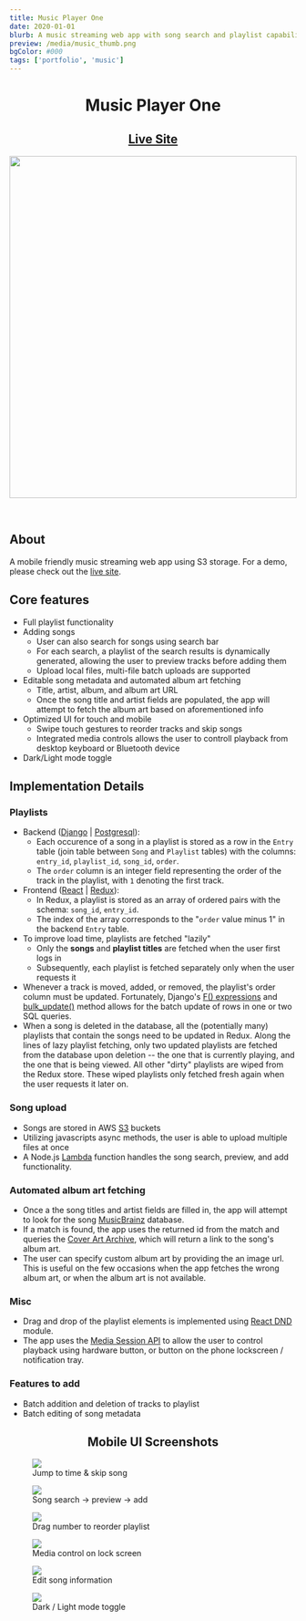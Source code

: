```yaml
---
title: Music Player One
date: 2020-01-01
blurb: A music streaming web app with song search and playlist capability. Built with React and Django.
preview: /media/music_thumb.png
bgColor: #000
tags: ['portfolio', 'music']
---
```


<div style="text-align:center">
  <h1>Music Player One</h1>
  <a href="https://music-player-1.herokuapp.com/">
    <h2>
      Live Site
    </div>
  </a>

</div>
<p align="center">
  <img style="width:min(600px,100%)"  src="https://raw.githubusercontent.com/twpride/music-player-1/main/assets/demo/desktop-adaptive.gif"></img>
</p>

<br/>


## About

A mobile friendly music streaming web app using S3 storage. For a demo, please check out the [live site](https://music-player-1.herokuapp.com/).

## Core features
+ Full playlist functionality
+ Adding songs
  + User can also search for songs using search bar
  + For each search, a playlist of the search results is dynamically generated, allowing the user to preview tracks before adding them
  + Upload local files, multi-file batch uploads are supported
+ Editable song metadata and automated album art fetching
  + Title, artist, album, and album art URL
  + Once the song title and artist fields are populated, the app will attempt to fetch the album art based on aforementioned info
+ Optimized UI for touch and mobile
  + Swipe touch gestures to reorder tracks and skip songs
  + Integrated media controls allows the user to controll playback from desktop keyboard or Bluetooth device
+ Dark/Light mode toggle

## Implementation Details

### Playlists
  - Backend ([Django](https://www.djangoproject.com/) | [Postgresql](https://www.postgresql.org/)):
    - Each occurence of a song in a playlist is stored as a row in the `Entry` table (join table between `Song` and `Playlist` tables) with the columns: `entry_id`, `playlist_id`, `song_id`, `order`.
    - The `order` column is an integer field representing the order of the track in the playlist, with `1` denoting the first track.
  - Frontend ([React](https://reactjs.org/) | [Redux](https://redux.js.org/)):
    - In Redux, a playlist is stored as an array of ordered pairs with the schema: `song_id`, `entry_id`.
    - The index of the array corresponds to the "`order` value minus 1" in the backend `Entry` table.  
  - To improve load time, playlists are fetched "lazily"
    - Only the **songs** and **playlist titles** are fetched when the user first logs in
    - Subsequently, each playlist is fetched separately only when the user requests it
  - Whenever a track is moved, added, or removed, the playlist's order column must be updated. Fortunately, Django's [F() expressions](https://docs.djangoproject.com/en/3.1/ref/models/expressions/#f-expressions) and [bulk_update()](https://docs.djangoproject.com/en/3.1/ref/models/querysets/#bulk-update) method allows for the batch update of rows in one or two SQL queries.
  - When a song is deleted in the database, all the (potentially many) playlists that contain the songs need to be updated in Redux. Along the lines of lazy playlist fetching, only two updated playlists are fetched from the database upon deletion -- the one that is currently playing, and the one that is being viewed. All other "dirty" playlists are wiped from the Redux store. These wiped playlists only fetched fresh again when the user requests it later on.


### Song upload
  - Songs are stored in AWS [S3](https://aws.amazon.com/s3/) buckets
  - Utilizing javascripts async methods, the user is able to upload multiple files at once
  - A Node.js [Lambda](https://aws.amazon.com/lambda/) function handles the song search, preview, and add functionality.

### Automated album art fetching
  - Once a the song titles and artist fields are filled in, the app will attempt to look for the song [MusicBrainz](https://musicbrainz.org/) database.
  - If a match is found, the app uses the returned id from the match and queries the [Cover Art Archive](http://coverartarchive.org/), which will return a link to the song's album art.
  - The user can specify custom album art by providing the an image url. This is useful on the few occasions when the app fetches the wrong album art, or when the album art is not available.

### Misc
  - Drag and drop of the playlist elements is implemented using [React DND](https://react-dnd.github.io/react-dnd/about) module.
  - The app uses the [Media Session API](https://developer.mozilla.org/en-US/docs/Web/API/Media_Session_API) to allow the user to control playback using hardware button, or button on the phone lockscreen / notification tray.

### Features to add
  + Batch addition and deletion of tracks to playlist
  + Batch editing of song metadata

<h2 align="center">Mobile UI Screenshots</h2>
<div class="double" style="width:min(600px, var(--card-width))">
  <figure>
    <img src="https://raw.githubusercontent.com/twpride/music-player-1/main/assets/demo/scrub-skip.gif" />
    <figcaption> 
      Jump to time & skip song
    </figcaption>
  </figure>
  <figure>
    <img src="https://raw.githubusercontent.com/twpride/music-player-1/main/assets/demo/search-flow.gif" />
    <figcaption> Song search -> preview -> add </figcaption>
  </figure>
</div>

<div class="double" style="width:min(600px, var(--card-width))">
  <figure>
    <img src="https://raw.githubusercontent.com/twpride/music-player-1/main/assets/demo/drag-reorder-track.gif" />
    <figcaption> 
      Drag number to reorder playlist
    </figcaption>
  </figure>
  <figure>
    <img src="https://raw.githubusercontent.com/twpride/music-player-1/main/assets/demo/media-control.gif" />
    <figcaption> Media control on lock screen </figcaption>
  </figure>
</div>



<div class="double" style="width:min(600px, var(--card-width))">
  <figure>
    <img src="https://raw.githubusercontent.com/twpride/music-player-1/main/assets/demo/edit-song-info.gif" />
    <figcaption> 
      Edit song information
    </figcaption>
  </figure>
  <figure>
    <img src="https://raw.githubusercontent.com/twpride/music-player-1/main/assets/demo/darkmode-toggle.gif" />
    <figcaption> Dark / Light mode toggle </figcaption>
  </figure>
</div>